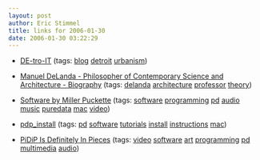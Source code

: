 ```yaml
---
layout: post
author: Eric Stimmel
title: links for 2006-01-30
date: 2006-01-30 03:22:29
--- 
```



* [DE-tro-IT][]
    (tags: [blog][] [detroit][] [urbanism][])
* [Manuel DeLanda - Philosopher of Contemporary Science and Architecture - Biography][]
    (tags: [delanda][] [architecture][] [professor][] [theory][])
* [Software by Miller Puckette][]
    (tags: [software][] [programming][] [pd][] [audio][] [music][] [puredata][] [mac][] [video][])
* [pdp\_install][]
    (tags: [pd][] [software][] [tutorials][] [install][] [instructions][] [mac][])
* [PiDiP Is Definitely In Pieces][]
    (tags: [video][] [software][] [art][] [programming][] [pd][] [multimedia][] [audio][])

  [DE-tro-IT]: http://de-tro-it.blogspot.com/
  [blog]: http://del.icio.us/estimmel/blog
  [detroit]: http://del.icio.us/estimmel/detroit
  [urbanism]: http://del.icio.us/estimmel/urbanism
  [Manuel DeLanda - Philosopher of Contemporary Science and Architecture - Biography]: http://www.egs.edu/faculty/delanda.html
  [delanda]: http://del.icio.us/estimmel/delanda
  [architecture]: http://del.icio.us/estimmel/architecture
  [professor]: http://del.icio.us/estimmel/professor
  [theory]: http://del.icio.us/estimmel/theory
  [Software by Miller Puckette]: http://www-crca.ucsd.edu/~msp/software.html
  [software]: http://del.icio.us/estimmel/software
  [programming]: http://del.icio.us/estimmel/programming
  [pd]: http://del.icio.us/estimmel/pd
  [audio]: http://del.icio.us/estimmel/audio
  [music]: http://del.icio.us/estimmel/music
  [puredata]: http://del.icio.us/estimmel/puredata
  [mac]: http://del.icio.us/estimmel/mac
  [video]: http://del.icio.us/estimmel/video
  [pdp\_install]: http://www.umatic.nl/pdp_install.html
  [tutorials]: http://del.icio.us/estimmel/tutorials
  [install]: http://del.icio.us/estimmel/install
  [instructions]: http://del.icio.us/estimmel/instructions
  [PiDiP Is Definitely In Pieces]: http://ydegoyon.free.fr/pidip.html
  [art]: http://del.icio.us/estimmel/art
  [multimedia]: http://del.icio.us/estimmel/multimedia

